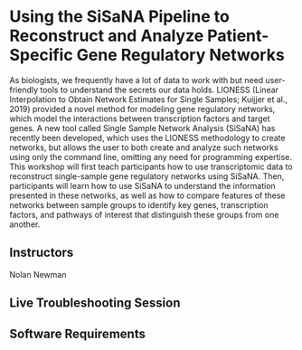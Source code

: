 # Using the SiSaNA Pipeline to Reconstruct and Analyze Patient-Specific Gene Regulatory Networks
As biologists, we frequently have a lot of data to work with but need user-friendly tools to understand the secrets our data holds. LIONESS (Linear Interpolation to Obtain Network Estimates for Single Samples; Kuijjer et al., 2019) provided a novel method for modeling gene regulatory networks, which model the interactions between transcription factors and target genes. A new tool called Single Sample Network Analysis (SiSaNA) has recently been developed, which uses the LIONESS methodology to create networks, but allows the user to both create and analyze such networks using only the command line, omitting any need for programming expertise.  This workshop will first teach participants how to use transcriptomic data to reconstruct single-sample gene regulatory networks using SiSaNA. Then, participants will learn how to use SiSaNA to understand the information presented in these networks, as well as how to compare features of these networks between sample groups to identify key genes, transcription factors, and pathways of interest that distinguish these groups from one another.
## Instructors
Nolan Newman
## Live Troubleshooting Session
## Software Requirements